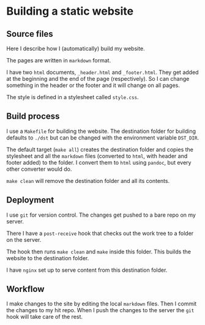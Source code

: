 # Building a static website

## Source files

Here I describe how I (automatically) build my website.

The pages are written in `markdown` format.

I have two `html` documents, `_header.html` and `_footer.html`.
They get added at the beginning and the end of the page (respectively).
So I can change something in the header or the footer and it will change on all pages.

The style is defined in a stylesheet called `style.css`.


## Build process

I use a `Makefile` for building the website.
The destination folder for building defaults to `./dst` but can be changed with the environment variable `DST_DIR`.

The default target (`make all`) creates the destination folder
and copies the stylesheet and all the `markdown` files (converted to `html`,
with header and footer added) to the folder.
I convert them to `html` using `pandoc`, but every other converter would do.

`make clean` will remove the destination folder and all its contents.

## Deployment

I use `git` for version control.
The changes get pushed to a bare repo on my server.

There I have a `post-receive` hook that checks out the work tree to a folder on the server.

The hook then runs `make clean` and `make` inside this folder.
This builds the website to the destination folder.

I have `nginx` set up to serve content from this destination folder.

## Workflow

I make changes to the site by editing the local `markdown` files.
Then I commit the changes to my hit repo.
When I push the changes to the server the `git` hook will take care of the rest.